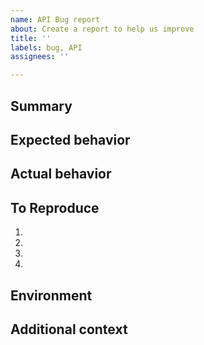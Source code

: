 ```yaml
---
name: API Bug report
about: Create a report to help us improve
title: ''
labels: bug, API
assignees: ''

---
```


## Summary


## Expected behavior


## Actual behavior


## To Reproduce
1.
2.
3.
4.

## Environment


## Additional context
